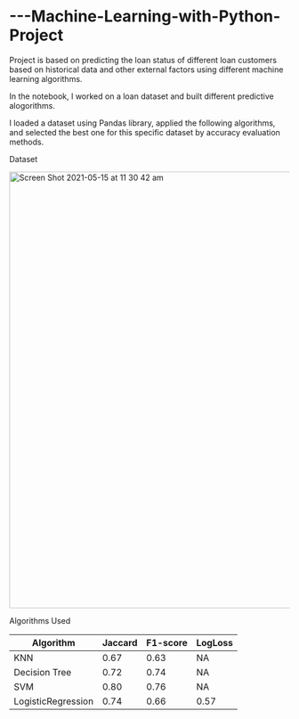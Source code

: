 # ---Machine-Learning-with-Python-Project
Project is based on predicting the loan status of different loan customers based on historical data and other external factors using different machine learning algorithms.

In the notebook, I worked on a loan dataset and built different predictive alogorithms.

I loaded a dataset using Pandas library, applied the following algorithms, and selected the best one for this specific dataset by accuracy evaluation methods.



Dataset

<img width="784" alt="Screen Shot 2021-05-15 at 11 30 42 am" src="https://user-images.githubusercontent.com/32384910/118344319-fec1a400-b570-11eb-80b9-3e543db28e0c.png">





Algorithms Used

| Algorithm          | Jaccard | F1-score | LogLoss |
|--------------------|---------|----------|---------|
| KNN                |0.67     |0.63      | NA      |
| Decision Tree      |0.72     |0.74      | NA      |
| SVM                |0.80     |0.76      | NA      |
| LogisticRegression |0.74     |0.66      |0.57     |
